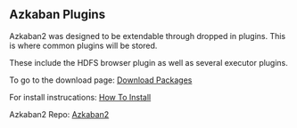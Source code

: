## Azkaban Plugins

Azkaban2 was designed to be extendable through dropped in plugins.
This is where common plugins will be stored.

These include the HDFS browser plugin as well as several executor plugins.

To go to the download page: [Download Packages](https://github.com/azkaban/azkaban-plugins/wiki/Download-Packages)

For install instrucations: [How To Install](https://github.com/azkaban/azkaban-plugins/wiki/How-To-Install)

Azkaban2 Repo: [Azkaban2](https://github.com/azkaban/azkaban2)
